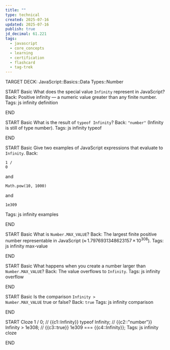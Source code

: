 ```yaml
---
title: ""
type: technical
created: 2025-07-16
updated: 2025-07-16
publish: true
jd_decimal: 61.221
tags:
  - javascript
  - core_concepts
  - learning
  - certification
  - flashcard
  - tag-trek
---
```


TARGET DECK: JavaScript::Basics::Data Types::Number

START
Basic
What does the special value <code>Infinity</code> represent in JavaScript?
Back: Positive infinity — a numeric value greater than any finite number.
Tags: js infinity definition
<!--ID: 1752716794364-->

END

START
Basic
What is the result of <code>typeof Infinity</code>?
Back: <code>"number"</code> (Infinity is still of type number).
Tags: js infinity typeof
<!--ID: 1752716794366-->

END

START
Basic
Give two examples of JavaScript expressions that evaluate to <code>Infinity</code>.
Back: <p><code>1 / 0</code></p><p>and</p><p><code>Math.pow(10, 1000)</code></p><p>and</p><p><code>1e309</code></p>
Tags: js infinity examples
<!--ID: 1752716794367-->

END

START
Basic
What is <code>Number.MAX_VALUE</code>?
Back: The largest finite positive number representable in JavaScript (≈ 1.7976931348623157 × 10<sup>308</sup>).
Tags: js infinity max-value
<!--ID: 1752716794368-->

END

START
Basic
What happens when you create a number larger than <code>Number.MAX_VALUE</code>?
Back: The value overflows to <code>Infinity</code>.
Tags: js infinity overflow
<!--ID: 1752716794369-->

END

START
Basic
Is the comparison <code>Infinity > Number.MAX_VALUE</code> true or false?
Back: <code>true</code>
Tags: js infinity comparison
<!--ID: 1752716794370-->

END

START
Cloze
1 / 0; // {{c1::Infinity}}
typeof Infinity; // {{c2::"number"}}
Infinity > 1e308; // {{c3::true}}
1e309 === {{c4::Infinity}};
Tags: js infinity cloze
<!--ID: 1752716794372-->

END
